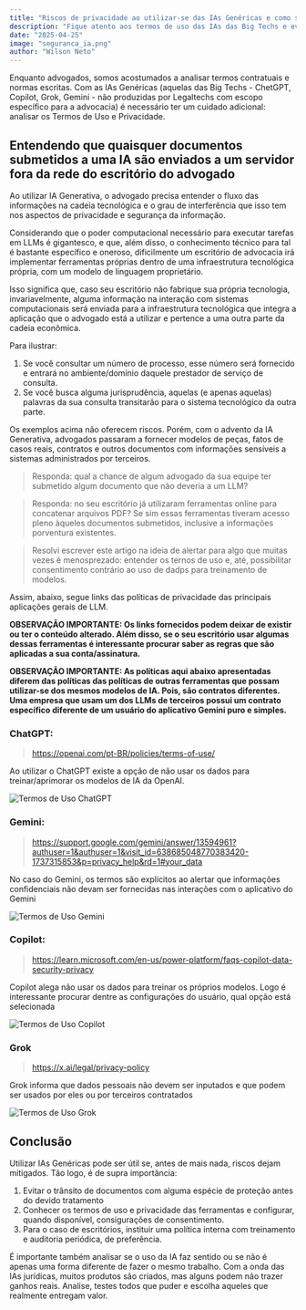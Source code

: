 ```yaml
---
title: "Riscos de privacidade ao utilizar-se das IAs Genéricas e como se proteger para evitar surpresas"
description: "Fique atento aos termos de uso das IAs das Big Techs e evite que seus dados mais importantes, estratégicos e sensíveis sejam disponibilizados."
date: "2025-04-25"
image: "seguranca_ia.png"
author: "Wilson Neto"
---
```


Enquanto advogados, somos acostumados a analisar termos contratuais e normas escritas. Com as IAs Genéricas (aquelas  das Big Techs - ChetGPT, Copilot, Grok, Gemini - não produzidas por Legaltechs com escopo específico para a advocacia) é necessário ter um cuidado adicional: analisar os Termos de Uso e Privacidade.

## Entendendo que quaisquer documentos submetidos a uma IA são enviados a um servidor fora da rede do escritório do advogado

Ao utilizar IA Generativa, o advogado precisa entender o fluxo das informações na cadeia tecnológica e o grau de interferência que isso tem nos aspectos de privacidade e segurança da informação.

Considerando que o poder computacional necessário para executar tarefas em LLMs é gigantesco, e que, além disso, o conhecimento técnico para tal é bastante específico e oneroso, dificilmente um escritório de advocacia irá implementar ferramentas próprias dentro de uma infraestrutura tecnológica própria, com um modelo de linguagem proprietário.

Isso significa que, caso seu escritório não fabrique sua própria tecnologia, invariavelmente, alguma informação na interação com sistemas computacionais será enviada para a infraestrutura tecnológica que integra a aplicação que o advogado está a utilizar e pertence a uma outra parte da cadeia econômica.

Para ilustrar:
1. Se você consultar um número de processo, esse número será fornecido e entrará no ambiente/domínio daquele prestador de serviço de consulta.
2. Se você busca alguma jurisprudência, aquelas (e apenas aquelas) palavras da sua consulta transitarão para o sistema tecnológico da outra parte.

Os exemplos acima não oferecem riscos. Porém, com o advento da IA Generativa, advogados passaram a fornecer modelos de peças, fatos de casos reais, contratos e outros documentos com informações sensíveis a sistemas administrados por terceiros.

>Responda: qual a chance de algum advogado da sua equipe ter submetido algum documento que não deveria a um LLM?

>Responda: no seu escritório já utilizaram ferramentas online para concatenar arquivos PDF? Se sim essas ferramentas tiveram acesso pleno àqueles documentos submetidos, inclusive a informações porventura existentes.

>Resolvi escrever este artigo na ideia de alertar para algo que muitas vezes é menosprezado: entender os ternos de uso e, até, possibilitar consentimento contrário ao uso de dadps para treinamento de modelos.

Assim, abaixo, segue links das políticas de privacidade das principais aplicações gerais de LLM.

**OBSERVAÇÃO IMPORTANTE: Os links fornecidos podem deixar de existir ou ter o conteúdo alterado. Além disso, se o seu escritório usar algumas dessas ferramentas é interessante procurar saber as regras que são aplicadas a sua conta/assinatura.**

**OBSERVAÇÃO IMPORTANTE: As políticas aqui abaixo apresentadas diferem das políticas das políticas de outras ferramentas que possam utilizar-se dos mesmos modelos de IA. Pois, são contratos diferentes. Uma empresa que usam um dos LLMs de terceiros possui um contrato específico diferente de um usuário do aplicativo Gemini puro e simples.**

### ChatGPT:
>https://openai.com/pt-BR/policies/terms-of-use/

Ao utilizar o ChatGPT existe a opção de não usar os dados para treinar/aprimorar os modelos de IA da OpenAI.

![Termos de Uso ChatGPT](/images/articles/chatgpt.png "Termos de Uso ChatGPT") 

### Gemini: 
>https://support.google.com/gemini/answer/13594961?authuser=1&authuser=1&visit_id=638685048770383420-1737315853&p=privacy_help&rd=1#your_data

No caso do Gemini, os termos são explícitos ao alertar que informações confidenciais não devam ser fornecidas nas interações com o aplicativo do Gemini

![Termos de Uso Gemini](/images/articles/gemini.png "Termos de Uso Gemini") 

### Copilot:
> https://learn.microsoft.com/en-us/power-platform/faqs-copilot-data-security-privacy

Copilot alega não usar os dados para treinar os próprios modelos. Logo é interessante procurar dentre as configurações do usuário, qual opção está selecionada

![Termos de Uso Copilot](/images/articles/copilot.png "Termos de Uso Copilot") 

### Grok
>https://x.ai/legal/privacy-policy

Grok informa que dados pessoais não devem ser inputados e que podem ser usados por eles ou por terceiros contratados

![Termos de Uso Grok](/images/articles/grok.png "Termos de Uso Grok") 


## Conclusão

Utilizar IAs Genéricas pode ser útil se, antes de mais nada, riscos dejam mitigados. Tão logo, é de supra importância:
1. Evitar o trânsito de documentos com alguma espécie de proteção antes do devido tratamento
2. Conhecer os termos de uso e privacidade das ferramentas e configurar, quando disponível, consigurações de consentimento.
3. Para o caso de escritórios, instituir uma política interna com treinamento e auditoria periódica, de preferência.

É importante também analisar se o uso da IA faz sentido ou se não é apenas uma forma diferente de fazer o mesmo trabalho. Com a onda das IAs jurídicas, muitos produtos são criados, mas alguns podem não trazer ganhos reais. Analise, testes todos que puder e escolha aqueles que realmente entregam valor.